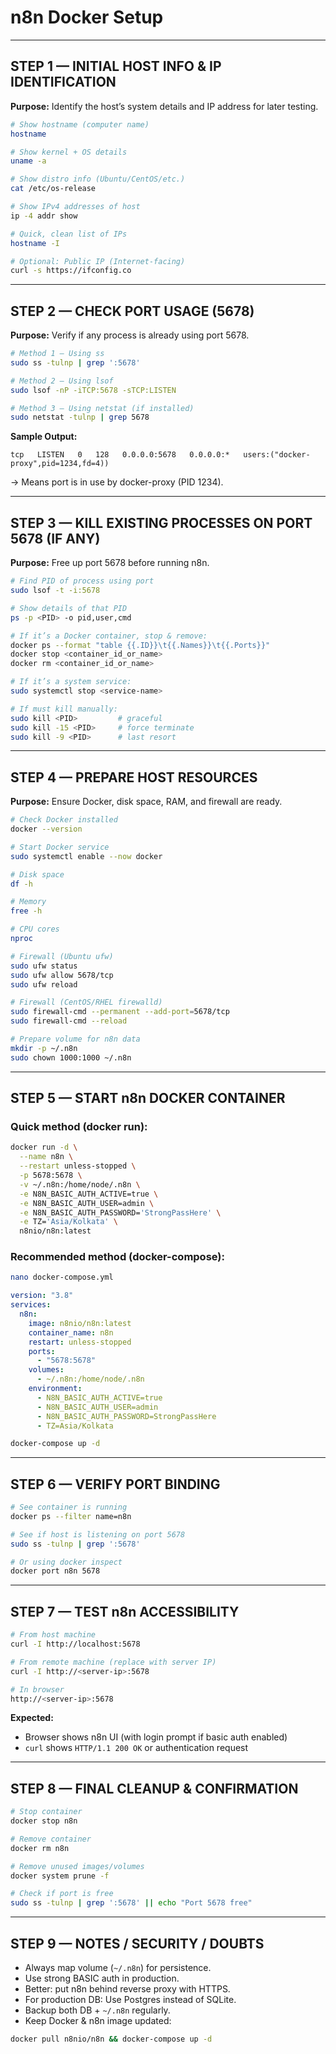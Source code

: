 # n8n Docker Setup 

---

## STEP 1 — INITIAL HOST INFO & IP IDENTIFICATION

**Purpose:** Identify the host’s system details and IP address for later testing.

```bash
# Show hostname (computer name)
hostname

# Show kernel + OS details
uname -a

# Show distro info (Ubuntu/CentOS/etc.)
cat /etc/os-release

# Show IPv4 addresses of host
ip -4 addr show

# Quick, clean list of IPs
hostname -I

# Optional: Public IP (Internet-facing)
curl -s https://ifconfig.co
```

---

## STEP 2 — CHECK PORT USAGE (5678)

**Purpose:** Verify if any process is already using port 5678.

```bash
# Method 1 — Using ss
sudo ss -tulnp | grep ':5678'

# Method 2 — Using lsof
sudo lsof -nP -iTCP:5678 -sTCP:LISTEN

# Method 3 — Using netstat (if installed)
sudo netstat -tulnp | grep 5678
```

**Sample Output:**

```
tcp   LISTEN   0   128   0.0.0.0:5678   0.0.0.0:*   users:("docker-proxy",pid=1234,fd=4))
```

→ Means port is in use by docker-proxy (PID 1234).

---

## STEP 3 — KILL EXISTING PROCESSES ON PORT 5678 (IF ANY)

**Purpose:** Free up port 5678 before running n8n.

```bash
# Find PID of process using port
sudo lsof -t -i:5678

# Show details of that PID
ps -p <PID> -o pid,user,cmd

# If it’s a Docker container, stop & remove:
docker ps --format "table {{.ID}}\t{{.Names}}\t{{.Ports}}"
docker stop <container_id_or_name>
docker rm <container_id_or_name>

# If it’s a system service:
sudo systemctl stop <service-name>

# If must kill manually:
sudo kill <PID>         # graceful
sudo kill -15 <PID>     # force terminate
sudo kill -9 <PID>      # last resort
```

---

## STEP 4 — PREPARE HOST RESOURCES

**Purpose:** Ensure Docker, disk space, RAM, and firewall are ready.

```bash
# Check Docker installed
docker --version

# Start Docker service
sudo systemctl enable --now docker

# Disk space
df -h

# Memory
free -h

# CPU cores
nproc

# Firewall (Ubuntu ufw)
sudo ufw status
sudo ufw allow 5678/tcp
sudo ufw reload

# Firewall (CentOS/RHEL firewalld)
sudo firewall-cmd --permanent --add-port=5678/tcp
sudo firewall-cmd --reload

# Prepare volume for n8n data
mkdir -p ~/.n8n
sudo chown 1000:1000 ~/.n8n
```

---

## STEP 5 — START n8n DOCKER CONTAINER

### Quick method (docker run):

```bash
docker run -d \
  --name n8n \
  --restart unless-stopped \
  -p 5678:5678 \
  -v ~/.n8n:/home/node/.n8n \
  -e N8N_BASIC_AUTH_ACTIVE=true \
  -e N8N_BASIC_AUTH_USER=admin \
  -e N8N_BASIC_AUTH_PASSWORD='StrongPassHere' \
  -e TZ='Asia/Kolkata' \
  n8nio/n8n:latest
```

### Recommended method (docker-compose):

```bash
nano docker-compose.yml
```

```yaml
version: "3.8"
services:
  n8n:
    image: n8nio/n8n:latest
    container_name: n8n
    restart: unless-stopped
    ports:
      - "5678:5678"
    volumes:
      - ~/.n8n:/home/node/.n8n
    environment:
      - N8N_BASIC_AUTH_ACTIVE=true
      - N8N_BASIC_AUTH_USER=admin
      - N8N_BASIC_AUTH_PASSWORD=StrongPassHere
      - TZ=Asia/Kolkata
```

```bash
docker-compose up -d
```

---

## STEP 6 — VERIFY PORT BINDING

```bash
# See container is running
docker ps --filter name=n8n

# See if host is listening on port 5678
sudo ss -tulnp | grep ':5678'

# Or using docker inspect
docker port n8n 5678
```

---

## STEP 7 — TEST n8n ACCESSIBILITY

```bash
# From host machine
curl -I http://localhost:5678

# From remote machine (replace with server IP)
curl -I http://<server-ip>:5678

# In browser
http://<server-ip>:5678
```

**Expected:**

* Browser shows n8n UI (with login prompt if basic auth enabled)
* `curl` shows `HTTP/1.1 200 OK` or authentication request

---

## STEP 8 — FINAL CLEANUP & CONFIRMATION

```bash
# Stop container
docker stop n8n

# Remove container
docker rm n8n

# Remove unused images/volumes
docker system prune -f

# Check if port is free
sudo ss -tulnp | grep ':5678' || echo "Port 5678 free"
```

---

## STEP 9 — NOTES / SECURITY / DOUBTS

* Always map volume (`~/.n8n`) for persistence.
* Use strong BASIC auth in production.
* Better: put n8n behind reverse proxy with HTTPS.
* For production DB: Use Postgres instead of SQLite.
* Backup both DB + `~/.n8n` regularly.
* Keep Docker & n8n image updated:

```bash
docker pull n8nio/n8n && docker-compose up -d
```
